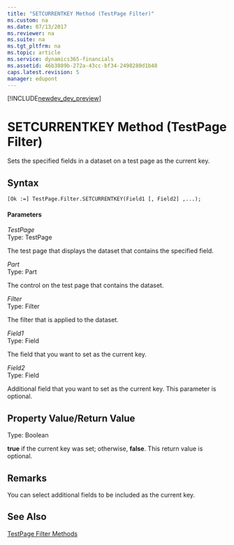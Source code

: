 ```yaml
---
title: "SETCURRENTKEY Method (TestPage Filter)"
ms.custom: na
ms.date: 07/13/2017
ms.reviewer: na
ms.suite: na
ms.tgt_pltfrm: na
ms.topic: article
ms.service: dynamics365-financials
ms.assetid: 46b3889b-272a-43cc-bf34-2498280d1b48
caps.latest.revision: 5
manager: edupont
---
```


[!INCLUDE[newdev_dev_preview](../includes/newdev_dev_preview.md)]

# SETCURRENTKEY Method (TestPage Filter)
Sets the specified fields in a dataset on a test page as the current key.  
  
## Syntax  
  
```  
[Ok :=] TestPage.Filter.SETCURRENTKEY(Field1 [, Field2] ,...);  
```  
  
#### Parameters  
 *TestPage*  
 Type: TestPage  
  
 The test page that displays the dataset that contains the specified field.  
  
 *Part*  
 Type: Part  
  
 The control on the test page that contains the dataset.  
  
 *Filter*  
 Type: Filter  
  
 The filter that is applied to the dataset.  
  
 *Field1*  
 Type: Field  
  
 The field that you want to set as the current key.  
  
 *Field2*  
 Type: Field  
  
 Additional field that you want to set as the current key. This parameter is optional.  
  
## Property Value/Return Value  
 Type: Boolean  
  
 **true** if the current key was set; otherwise, **false**. This return value is optional.  
  
## Remarks  
 You can select additional fields to be included as the current key.  
  
## See Also  
 [TestPage Filter Methods](devenv-TestPage-Filter-Methods.md)